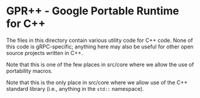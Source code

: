 # GPR++ - Google Portable Runtime for C++ 
 
The files in this directory contain various utility code for C++ code. 
None of this code is gRPC-specific; anything here may also be useful 
for other open source projects written in C++. 
 
Note that this is one of the few places in src/core where we allow 
the use of portability macros. 
 
Note that this is the only place in src/core where we allow 
use of the C++ standard library (i.e., anything in the `std::` 
namespace). 
